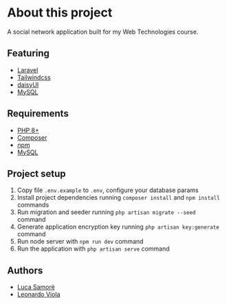# About this project
A social network application built for my Web Technologies course.

## Featuring
* [Laravel](https://laravel.com/)
* [Tailwindcss](https://tailwindcss.com/)
* [daisyUI](https://daisyui.com/)
* [MySQL](https://www.mysql.com/)

## Requirements
* [PHP 8+](https://www.apachefriends.org/)
* [Composer](https://getcomposer.org/)
* [npm](https://nodejs.org/en/)
* [MySQL](https://www.mysql.com/)

## Project setup
1. Copy file `.env.example` to `.env`, configure your database params
2. Install project dependencies running `composer install` and `npm install` commands
4. Run migration and seeder running `php artisan migrate --seed` command
5. Generate application encryption key running `php artisan key:generate` command
6. Run node server with `npm run dev` command
7. Run the application with `php artisan serve` command

## Authors
* [Luca Samorè](https://github.com/LucaSamore)
* [Leonardo Viola](https://github.com/ViolaLeonardo)
